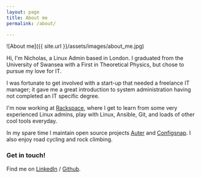 ```yaml
---
layout: page
title: About me
permalink: /about/

---
```


![About me]({{ site.url }}/assets/images/about_me.jpg)

Hi, I'm Nicholas, a Linux Admin based in London. I graduated from the University
of Swansea with a First in Theoretical Physics, but chose to pursue my love for
IT.

I was fortunate to get involved with a start-up that needed a freelance IT
manager; it gave me a great introduction to system administration having not
completed an IT specific degree.

I'm now working at [Rackspace][rackspace], where I get to learn from some very
experienced Linux admins, play with Linux, Ansible, Git, and loads of other cool
tools everyday.

In my spare time I maintain open source projects
[Auter](https://github.com/rackerlabs/auter) and
[Configsnap](https://github.com/rackerlabs/configsnap). I also enjoy road
cycling and rock climbing.

### Get in touch!

Find me on [LinkedIn][linkedin] / [Github][github].

[rackspace]: https://www.rackspace.co.uk
[linkedin]: https://www.linkedin.com/in/nickrhodes1
[github]: https://github.com/nrhodes91
